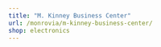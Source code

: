 ```yaml
---
title: "M. Kinney Business Center"
url: /monrovia/m-kinney-business-center/
shop: electronics
---
```

